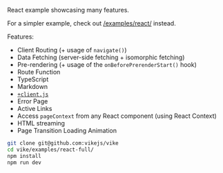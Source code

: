 React example showcasing many features.

For a simpler example, check out [/examples/react/](/examples/react/) instead.

Features:
 - Client Routing (+ usage of `navigate()`)
 - Data Fetching (server-side fetching + isomorphic fetching)
 - Pre-rendering (+ usage of the `onBeforePrerenderStart()` hook)
 - Route Function
 - TypeScript
 - Markdown
 - [`+client.js`](https://vike.dev/client)
 - Error Page
 - Active Links
 - Access `pageContext` from any React component (using React Context)
 - HTML streaming
 - Page Transition Loading Animation

```bash
git clone git@github.com:vikejs/vike
cd vike/examples/react-full/
npm install
npm run dev
```

